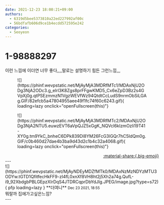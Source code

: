 ```yaml
---
date: 2021-12-23 18:00:21+09:00
authors:
  - 6319d5bee5373810a22ed227992af00c
  - 56bdfafb606d9ce1b4ecdd572595e242
categories:
  - Seoyeon
---
```


# 1-98888297

<div class="post-container" markdown="1">
<div class="content-container md-sidebar__scrollwrap" markdown="1">

이런 느낌에 이더연 너무 좋다,,,,말로는 설명하기 힘든 그런느낌,,,
<figure markdown="1">
![](https://phinf.wevpstatic.net/MjAyMjA3MDRfMTc1/MDAxNjU2ODg3NjA2ODc3.g_elrl3K8Zgs8prFFgwKMD5_Cx6eZpD3Bz2s4GVpXj0g.qtPSEzmmzN1VgzWEVfWz94QtdtCcLudS9nrmObSiLGAg.GIF/82efcb5a47804955aee49f1fc74f60c6243.gif){ loading=lazy onclick="openFullscreen(this)"}
</figure>

<figure markdown="1">
![](https://phinf.wevpstatic.net/MjAyMjA3MDRfMTc2/MDAxNjU2ODg3NjA2NTU5.euwzEVT6aVpQJZ5xGgK_NQVcl6klzmOzli19T41-XY0g.tm9YkC_bnheC6DPk839Dl8YM26FcG3lGQr7hC5IdQm0g.GIF/c0b460d27dae4b3ba9d43d2c1b4c32a4068.gif){ loading=lazy onclick="openFullscreen(this)"}
</figure>


</div>
</div>

<div style="text-align: right;" markdown="1">
<a href="https://weverse.io/fromis9/fanpost/1-98888297" style="text-align: right;">:material-share:{.big-emoji}</a>
</div>
---

<div class="comments-container md-sidebar__scrollwrap" markdown="1">
<div class="comment" markdown="1">
<div class='id-container' markdown="1">
![](https://phinf.wevpstatic.net/MjAyNDEyMDZfMTk0/MDAxNzMzNDYzMTU3ODYw.tGTD1QfitfecHkFF9-zI4fL0xnXf8VH8ht2j5Xh2a74g.QufL-i9_92XbdgbPBLGEpzXIrDqS4JTDRCqprDbYdJIg.JPEG/image.jpg?type=s72){ pfp loading=lazy }
**<span class="artist">더여니</span>** <small>Dec 23 2021, 18:55</small><br>
</div>
<div class='comment-body' markdown="1">
뭐랄까 집에가고싶은느낌?
</div>
</div>
</div>
---
